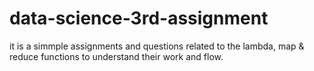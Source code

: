# data-science-3rd-assignment
it is a simmple assignments and questions related to the lambda, map & reduce functions to understand their work and flow.

